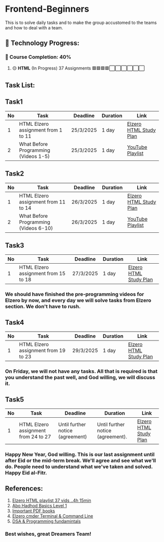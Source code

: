 # Frontend-Beginners
This is to solve daily tasks and to make the group accustomed to the teams and how to deal with a team.

## 🚀 Technology Progress:

### 📌 Course Completion: 40%
1. 🟡 **HTML** (In Progress) 37 Assignments
🟩🟩🟩🟩⬜⬜⬜⬜⬜⬜ 

## Task List:
## Task1
| No | Task | Deadline | Duration | Link |
|----|------|----------|----------|------|
| 1  | HTML Elzero assignment from 1 to 11 | 25/3/2025 | 1 day | [Elzero HTML Study Plan](https://elzero.org/study/html-2021-study-plan/) |
| 2  | What Before Programming (Videos 1-5) | 25/3/2025 | 1 day | [YouTube Playlist](https://www.youtube.com/watch?v=aK46A6jQ1RM&list=PLDoPjvoNmBAx8xKvAXpb6f0Urj98Xo7zg) |

## Task2
| No | Task | Deadline | Duration | Link |
|----|------|----------|----------|------|
| 1  | HTML Elzero assignment from 11 to 14 | 26/3/2025 | 1 day | [Elzero HTML Study Plan](https://elzero.org/study/html-2021-study-plan/) |
| 2  | What Before Programming (Videos 6-10) | 26/3/2025 | 1 day | [YouTube Playlist](https://www.youtube.com/watch?v=aK46A6jQ1RM&list=PLDoPjvoNmBAx8xKvAXpb6f0Urj98Xo7zg) |

## Task3
| No | Task | Deadline | Duration | Link |
|----|------|----------|----------|------|
| 1  | HTML Elzero assignment from 15 to 18 | 27/3/2025 | 1 day | [Elzero HTML Study Plan](https://elzero.org/study/html-2021-study-plan/) |
### We should have finished the pre-programming videos for Elzero by now, and every day we will solve tasks from Elzero section. We don't have to rush.

## Task4
| No | Task | Deadline | Duration | Link |
|----|------|----------|----------|------|
| 1  | HTML Elzero assignment from 19 to 23 | 29/3/2025 | 1 day | [Elzero HTML Study Plan](https://elzero.org/study/html-2021-study-plan/) |
### On Friday, we will not have any tasks. All that is required is that you understand the past well, and God willing, we will discuss it.

## Task5
| No | Task | Deadline | Duration | Link |
|----|------|----------|----------|------|
| 1  | HTML Elzero assignment from 24 to 27 |  Until further notice (agreement) | Until further notice (agreement). | [Elzero HTML Study Plan](https://elzero.org/study/html-2021-study-plan/) |
### Happy New Year, God willing. This is our last assignment until after Eid or the mid-term break. We'll agree and see what we'll do. People need to understand what we've taken and solved. Happy Eid al-Fitr.

## References:
1. [Elzero HTML playlist 37 vids ..4h 15min ](https://youtube.com/playlist?list=PLDoPjvoNmBAw_t_XWUFbBX-c9MafPk9ji&si=MkL5v8HEdXAYqZ0l)
2. [Abo Hadhod Basics Level 1](https://www.youtube.com/watch?v=LWCBg5tb64I&list=PL3X--QIIK-OHgMV2yBz3GLfM5d_5BxOSj)
3. [Important PDF books](https://books.goalkicker.com/)
4. [Elzero cmder Terminal & Command Line](https://www.youtube.com/watch?v=JVs2Ywy7wGQ&list=PLDoPjvoNmBAxzNO8ixW83Sf8FnLy_MkUT)
5. [DSA & Programming fundamintals](https://github.com/m7mdraafat/Basics-Computer-Science?sfnsn=scwspwa)
### Best wishes, great **Dreamers** Team!
